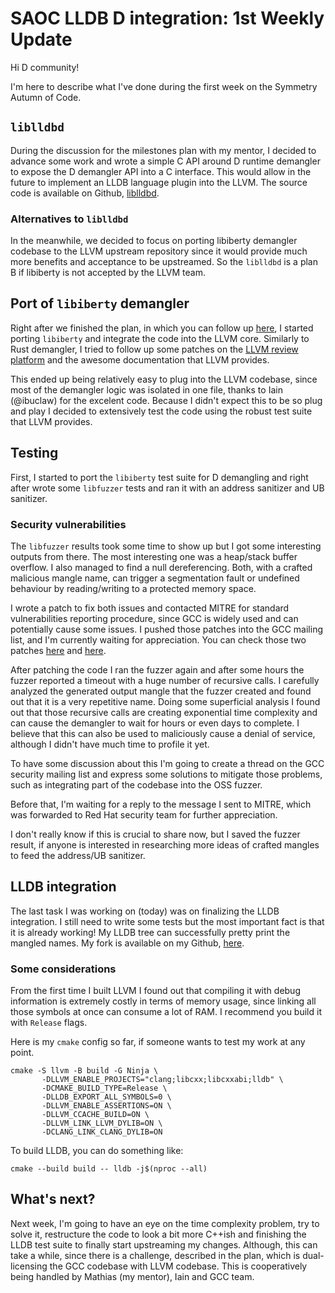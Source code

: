 # SAOC LLDB D integration: 1st Weekly Update

Hi D community!

I'm here to describe what I've done during the first week on the Symmetry
Autumn of Code.

## `liblldbd`

During the discussion for the milestones plan with my mentor, I decided to
advance some work and wrote a simple C API around D runtime demangler to expose
the D demangler API into a C interface. This would allow in the future to
implement an LLDB language plugin into the LLVM. The source code is available
on Github,
[liblldbd](https://github.com/ljmf00/liblldbd).

### Alternatives to `liblldbd`

In the meanwhile, we decided to focus on porting libiberty demangler codebase
to the LLVM upstream repository since it would provide much more benefits and
acceptance to be upstreamed. So the `liblldbd` is a plan B if libiberty is not
accepted by the LLVM team.

## Port of `libiberty` demangler

Right after we finished the plan, in which you can follow up
[here](https://pad.riseup.net/p/r.05c919765a66f89368a3fc28c98432db), I started
porting `libiberty` and integrate the code into the LLVM core. Similarly to
Rust demangler, I tried to follow up some patches on the [LLVM review
platform](https://reviews.llvm.org/) and the awesome documentation that LLVM
provides.

This ended up being relatively easy to plug into the LLVM codebase, since most
of the demangler logic was isolated in one file, thanks to Iain (@ibuclaw) for
the excelent code. Because I didn't expect this to be so plug and play I
decided to extensively test the code using the robust test suite that LLVM
provides.

## Testing

First, I started to port the `libiberty` test suite for D demangling and right
after wrote some `libfuzzer` tests and ran it with an address sanitizer and UB
sanitizer.

### Security vulnerabilities

The `libfuzzer` results took some time to show up but I got some interesting
outputs from there. The most interesting one was a heap/stack buffer overflow.
I also managed to find a null dereferencing.  Both, with a crafted malicious
mangle name, can trigger a segmentation fault or undefined behaviour by
reading/writing to a protected memory space.

I wrote a patch to fix both issues and contacted MITRE for standard
vulnerabilities reporting procedure, since GCC is widely used and can
potentially cause some issues. I pushed those patches into the GCC mailing
list, and I'm currently waiting for appreciation. You can check those two
patches
[here](https://gcc.gnu.org/pipermail/gcc-patches/2021-September/579985.html)
and
[here](https://gcc.gnu.org/pipermail/gcc-patches/2021-September/579987.html).

After patching the code I ran the fuzzer again and after some hours the fuzzer
reported a timeout with a huge number of recursive calls. I carefully analyzed
the generated output mangle that the fuzzer created and found out that it is a
very repetitive name. Doing some superficial analysis I found out that those
recursive calls are creating exponential time complexity and can cause the
demangler to wait for hours or even days to complete. I believe that this can
also be used to maliciously cause a denial of service, although I didn't have
much time to profile it yet.

To have some discussion about this I'm going to create a thread on the GCC
security mailing list and express some solutions to mitigate those problems,
such as integrating part of the codebase into the OSS fuzzer.

Before that, I'm waiting for a reply to the message I sent to MITRE, which was
forwarded to Red Hat security team for further appreciation.

I don't really know if this is crucial to share now, but I saved the fuzzer
result, if anyone is interested in researching more ideas of crafted mangles to
feed the address/UB sanitizer.

## LLDB integration

The last task I was working on (today) was on finalizing the LLDB integration.
I still need to write some tests but the most important fact is that it is
already working! My LLDB tree can successfully pretty print the mangled names.
My fork is available on my Github,
[here](https://github.com/ljmf00/llvm-project/tree/add-d-demangler).

### Some considerations

From the first time I built LLVM I found out that compiling it with debug
information is extremely costly in terms of memory usage, since linking all
those symbols at once can consume a lot of RAM. I recommend you build it with
`Release` flags.

Here is my `cmake` config so far, if someone wants to test my work at any
point.
```
cmake -S llvm -B build -G Ninja \
       -DLLVM_ENABLE_PROJECTS="clang;libcxx;libcxxabi;lldb" \
       -DCMAKE_BUILD_TYPE=Release \
       -DLLDB_EXPORT_ALL_SYMBOLS=0 \
       -DLLVM_ENABLE_ASSERTIONS=ON \
       -DLLVM_CCACHE_BUILD=ON \
       -DLLVM_LINK_LLVM_DYLIB=ON \
       -DCLANG_LINK_CLANG_DYLIB=ON
```

To build LLDB, you can do something like:

```
cmake --build build -- lldb -j$(nproc --all)
```

## What's next?

Next week, I'm going to have an eye on the time complexity problem, try to
solve it, restructure the code to look a bit more C++ish and finishing the LLDB
test suite to finally start upstreaming my changes.  Although, this can take a
while, since there is a challenge, described in the plan, which is
dual-licensing the GCC codebase with LLVM codebase. This is cooperatively being
handled by Mathias (my mentor), Iain and GCC team.

